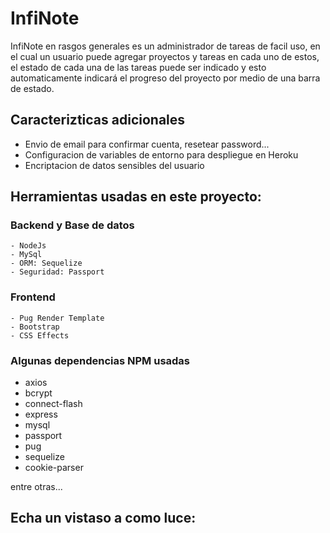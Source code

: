 # InfiNote

InfiNote en rasgos generales es un administrador de tareas de facil uso, en el cual un usuario puede agregar proyectos y tareas en cada uno de estos, el estado de cada una de las tareas puede ser indicado y esto automaticamente indicará el progreso del proyecto por medio de una barra de estado.

## Caracterizticas adicionales

- Envio de email para confirmar cuenta, resetear password...
- Configuracion de variables de entorno para despliegue en Heroku
- Encriptacion de datos sensibles del usuario


## Herramientas usadas en este proyecto:

### Backend y Base de datos
    - NodeJs
    - MySql
    - ORM: Sequelize
    - Seguridad: Passport


### Frontend
    - Pug Render Template
    - Bootstrap
    - CSS Effects

### Algunas dependencias NPM usadas
- axios
- bcrypt
- connect-flash
- express
- mysql
- passport
- pug
- sequelize
- cookie-parser

entre otras...

## Echa un vistaso a como luce:

